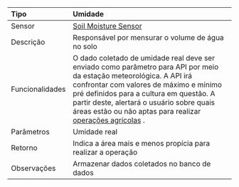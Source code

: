| Tipo | Umidade |
| :--- | :--- |
| Sensor | [Soil Moisture Sensor](/chapter1.md) |
| Descrição | Responsável por mensurar o volume de água no solo |
| Funcionalidades | O dado coletado de umidade real deve ser enviado como parâmetro para API por meio da estação meteorológica. A API irá confrontar com valores de máximo e mínimo pré definidos para a cultura em questão. A partir deste, alertará o usuário sobre quais áreas estão ou não aptas para realizar [operações agrícolas](/operacoes-agricolas.md) . |
| Parâmetros | Umidade real |
| Retorno | Indica a área mais e menos propícia para realizar a operação |
| Observações | Armazenar dados coletados no banco de dados |



